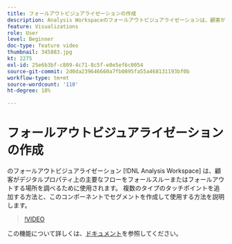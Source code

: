 ```yaml
---
title: フォールアウトビジュアライゼーションの作成
description: Analysis Workspaceのフォールアウトビジュアライゼーションは、顧客がデジタルプロパティ上で主要なフローをフォールスルーまたはフォールアウトした場所を調査するために使用します。 複数のタイプのタッチポイントを追加する方法と、このコンポーネントでセグメントを作成して使用する方法を説明します。
feature: Visualizations
role: User
level: Beginner
doc-type: feature video
thumbnail: 345883.jpg
kt: 2275
exl-id: 25e6b3bf-c809-4c71-8c5f-e0e5ef6c0054
source-git-commit: 2d0da239646660a7fb0895fa55a468131193bf0b
workflow-type: tm+mt
source-wordcount: '110'
ht-degree: 18%

---
```


# フォールアウトビジュアライゼーションの作成

のフォールアウトビジュアライゼーション [!DNL Analysis Workspace] は、顧客がデジタルプロパティ上の主要なフローをフォールスルーまたはフォールアウトする場所を調べるために使用されます。 複数のタイプのタッチポイントを追加する方法と、このコンポーネントでセグメントを作成して使用する方法を説明します。

>[!VIDEO](https://video.tv.adobe.com/v/345883/?quality=12)

この機能について詳しくは、[ドキュメント](https://experienceleague.adobe.com/docs/analytics/analyze/analysis-workspace/visualizations/fallout/fallout-flow.html?lang=ja)を参照してください。